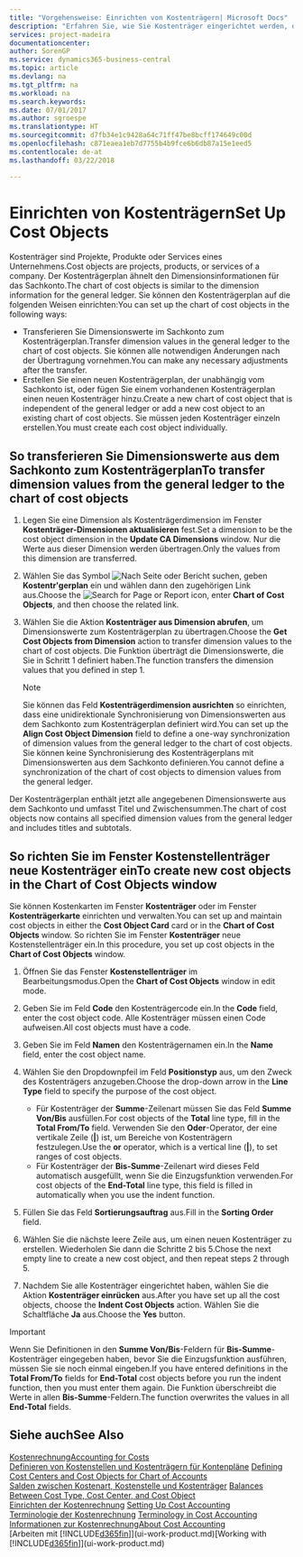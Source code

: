 ```yaml
---
title: "Vorgehensweise: Einrichten von Kostenträgern| Microsoft Docs"
description: "Erfahren Sie, wie Sie Kostenträger eingerichtet werden, die gleich sind wie Dimensionen in der Finanzbuchhaltung."
services: project-madeira
documentationcenter: 
author: SorenGP
ms.service: dynamics365-business-central
ms.topic: article
ms.devlang: na
ms.tgt_pltfrm: na
ms.workload: na
ms.search.keywords: 
ms.date: 07/01/2017
ms.author: sgroespe
ms.translationtype: HT
ms.sourcegitcommit: d7fb34e1c9428a64c71ff47be8bcff174649c00d
ms.openlocfilehash: c871eaea1eb7d7755b4b9fce6b6db87a15e1eed5
ms.contentlocale: de-at
ms.lasthandoff: 03/22/2018

---
```

# <a name="set-up-cost-objects"></a><span data-ttu-id="bc8c6-103">Einrichten von Kostenträgern</span><span class="sxs-lookup"><span data-stu-id="bc8c6-103">Set Up Cost Objects</span></span>
<span data-ttu-id="bc8c6-104">Kostenträger sind Projekte, Produkte oder Services eines Unternehmens.</span><span class="sxs-lookup"><span data-stu-id="bc8c6-104">Cost objects are projects, products, or services of a company.</span></span> <span data-ttu-id="bc8c6-105">Der Kostenträgerplan ähnelt den Dimensionsinformationen für das Sachkonto.</span><span class="sxs-lookup"><span data-stu-id="bc8c6-105">The chart of cost objects is similar to the dimension information for the general ledger.</span></span> <span data-ttu-id="bc8c6-106">Sie können den Kostenträgerplan auf die folgenden Weisen einrichten:</span><span class="sxs-lookup"><span data-stu-id="bc8c6-106">You can set up the chart of cost objects in the following ways:</span></span>  

* <span data-ttu-id="bc8c6-107">Transferieren Sie Dimensionswerte im Sachkonto zum Kostenträgerplan.</span><span class="sxs-lookup"><span data-stu-id="bc8c6-107">Transfer dimension values in the general ledger to the chart of cost objects.</span></span> <span data-ttu-id="bc8c6-108">Sie können alle notwendigen Änderungen nach der Übertragung vornehmen.</span><span class="sxs-lookup"><span data-stu-id="bc8c6-108">You can make any necessary adjustments after the transfer.</span></span>  
* <span data-ttu-id="bc8c6-109">Erstellen Sie einen neuen Kostenträgerplan, der unabhängig vom Sachkonto ist, oder fügen Sie einem vorhandenen Kostenträgerplan einen neuen Kostenträger hinzu.</span><span class="sxs-lookup"><span data-stu-id="bc8c6-109">Create a new chart of cost object that is independent of the general ledger or add a new cost object to an existing chart of cost objects.</span></span> <span data-ttu-id="bc8c6-110">Sie müssen jeden Kostenträger einzeln erstellen.</span><span class="sxs-lookup"><span data-stu-id="bc8c6-110">You must create each cost object individually.</span></span>  

## <a name="to-transfer-dimension-values-from-the-general-ledger-to-the-chart-of-cost-objects"></a><span data-ttu-id="bc8c6-111">So transferieren Sie Dimensionswerte aus dem Sachkonto zum Kostenträgerplan</span><span class="sxs-lookup"><span data-stu-id="bc8c6-111">To transfer dimension values from the general ledger to the chart of cost objects</span></span>  
1.  <span data-ttu-id="bc8c6-112">Legen Sie eine Dimension als Kostenträgerdimension im Fenster **Kostenträger-Dimensionen aktualisieren** fest.</span><span class="sxs-lookup"><span data-stu-id="bc8c6-112">Set a dimension to be the cost object dimension in the **Update CA Dimensions** window.</span></span> <span data-ttu-id="bc8c6-113">Nur die Werte aus dieser Dimension werden übertragen.</span><span class="sxs-lookup"><span data-stu-id="bc8c6-113">Only the values from this dimension are transferred.</span></span>  
2.  <span data-ttu-id="bc8c6-114">Wählen Sie das Symbol ![Nach Seite oder Bericht suchen](media/ui-search/search_small.png "Symbol Nach Seite oder Bericht suchen"), geben **Kostentr'gerplan** ein und wählen dann den zugehörigen Link aus.</span><span class="sxs-lookup"><span data-stu-id="bc8c6-114">Choose the ![Search for Page or Report](media/ui-search/search_small.png "Search for Page or Report icon") icon, enter **Chart of Cost Objects**, and then choose the related link.</span></span>  
3.  <span data-ttu-id="bc8c6-115">Wählen Sie die Aktion **Kostenträger aus Dimension abrufen**, um Dimensionswerte zum Kostenträgerplan zu übertragen.</span><span class="sxs-lookup"><span data-stu-id="bc8c6-115">Choose the **Get Cost Objects from Dimension** action to transfer dimension values to the chart of cost objects.</span></span> <span data-ttu-id="bc8c6-116">Die Funktion überträgt die Dimensionswerte, die Sie in Schritt 1 definiert haben.</span><span class="sxs-lookup"><span data-stu-id="bc8c6-116">The function transfers the dimension values that you defined in step 1.</span></span>  

    > [!NOTE]  
    >  <span data-ttu-id="bc8c6-117">Sie können das Feld **Kostenträgerdimension ausrichten** so einrichten, dass eine unidirektionale Synchronisierung von Dimensionswerten aus dem Sachkonto zum Kostenträgerplan definiert wird.</span><span class="sxs-lookup"><span data-stu-id="bc8c6-117">You can set up the **Align Cost Object Dimension**  field to define a one-way synchronization of dimension values from the general ledger to the chart of cost objects.</span></span> <span data-ttu-id="bc8c6-118">Sie können keine Synchronisierung des Kostenträgerplans mit Dimensionswerten aus dem Sachkonto definieren.</span><span class="sxs-lookup"><span data-stu-id="bc8c6-118">You cannot define a synchronization of the chart of cost objects to dimension values from the general ledger.</span></span>  

<span data-ttu-id="bc8c6-119">Der Kostenträgerplan enthält jetzt alle angegebenen Dimensionswerte aus dem Sachkonto und umfasst Titel und Zwischensummen.</span><span class="sxs-lookup"><span data-stu-id="bc8c6-119">The chart of cost objects now contains all specified dimension values from the general ledger and includes titles and subtotals.</span></span>  

## <a name="to-create-new-cost-objects-in-the-chart-of-cost-objects-window"></a><span data-ttu-id="bc8c6-120">So richten Sie im Fenster Kostenstellenträger neue Kostenträger ein</span><span class="sxs-lookup"><span data-stu-id="bc8c6-120">To create new cost objects in the Chart of Cost Objects window</span></span>  
<span data-ttu-id="bc8c6-121">Sie können Kostenkarten im Fenster **Kostenträger** oder im Fenster **Kostenträgerkarte** einrichten und verwalten.</span><span class="sxs-lookup"><span data-stu-id="bc8c6-121">You can set up and maintain cost objects in either the **Cost Object Card** card or in the **Chart of Cost Objects** window.</span></span> <span data-ttu-id="bc8c6-122">So richten Sie im Fenster **Kostenträger** neue Kostenstellenträger ein.</span><span class="sxs-lookup"><span data-stu-id="bc8c6-122">In this procedure, you set up cost objects in the **Chart of Cost Objects** window.</span></span>  

1.  <span data-ttu-id="bc8c6-123">Öffnen Sie das Fenster **Kostenstellenträger** im Bearbeitungsmodus.</span><span class="sxs-lookup"><span data-stu-id="bc8c6-123">Open the **Chart of Cost Objects** window in edit mode.</span></span>  
2.  <span data-ttu-id="bc8c6-124">Geben Sie im Feld **Code** den Kostenträgercode ein.</span><span class="sxs-lookup"><span data-stu-id="bc8c6-124">In the **Code** field, enter the cost object code.</span></span> <span data-ttu-id="bc8c6-125">Alle Kostenträger müssen einen Code aufweisen.</span><span class="sxs-lookup"><span data-stu-id="bc8c6-125">All cost objects must have a code.</span></span>  
3.  <span data-ttu-id="bc8c6-126">Geben Sie im Feld **Namen** den Kostenträgernamen ein.</span><span class="sxs-lookup"><span data-stu-id="bc8c6-126">In the **Name** field, enter the cost object name.</span></span>  
4.  <span data-ttu-id="bc8c6-127">Wählen Sie den Dropdownpfeil im Feld **Positionstyp** aus, um den Zweck des Kostenträgers anzugeben.</span><span class="sxs-lookup"><span data-stu-id="bc8c6-127">Choose the drop-down arrow in the **Line Type** field to specify the purpose of the cost object.</span></span>  

    * <span data-ttu-id="bc8c6-128">Für Kostenträger der **Summe**-Zeilenart müssen Sie das Feld **Summe Von/Bis** ausfüllen.</span><span class="sxs-lookup"><span data-stu-id="bc8c6-128">For cost objects of the **Total** line type, fill in the **Total From/To** field.</span></span> <span data-ttu-id="bc8c6-129">Verwenden Sie den **Oder**-Operator, der eine vertikale Zeile (**&#124;**) ist, um Bereiche von Kostenträgern festzulegen.</span><span class="sxs-lookup"><span data-stu-id="bc8c6-129">Use the **or** operator, which is a vertical line (**&#124;**), to set ranges of cost objects.</span></span>  
    * <span data-ttu-id="bc8c6-130">Für Kostenträger der **Bis-Summe**-Zeilenart wird dieses Feld automatisch ausgefüllt, wenn Sie die Einzugsfunktion verwenden.</span><span class="sxs-lookup"><span data-stu-id="bc8c6-130">For cost objects of the **End-Total** line type, this field is filled in automatically when you use  the indent function.</span></span>  
5.  <span data-ttu-id="bc8c6-131">Füllen Sie das Feld **Sortierungsauftrag** aus.</span><span class="sxs-lookup"><span data-stu-id="bc8c6-131">Fill in the **Sorting Order** field.</span></span>  
6.  <span data-ttu-id="bc8c6-132">Wählen Sie die nächste leere Zeile aus, um einen neuen Kostenträger zu erstellen. Wiederholen Sie dann die Schritte 2 bis 5.</span><span class="sxs-lookup"><span data-stu-id="bc8c6-132">Chose the next empty line to create a new cost object, and then repeat steps 2 through 5.</span></span>  
7.  <span data-ttu-id="bc8c6-133">Nachdem Sie alle Kostenträger eingerichtet haben, wählen Sie die Aktion **Kostenträger einrücken** aus.</span><span class="sxs-lookup"><span data-stu-id="bc8c6-133">After you have set up all the cost objects, choose the **Indent Cost Objects** action.</span></span> <span data-ttu-id="bc8c6-134">Wählen Sie die Schaltfläche **Ja** aus.</span><span class="sxs-lookup"><span data-stu-id="bc8c6-134">Choose the **Yes** button.</span></span>  

> [!IMPORTANT]  
>  <span data-ttu-id="bc8c6-135">Wenn Sie Definitionen in den **Summe Von/Bis**-Feldern für **Bis-Summe**-Kostenträger eingegeben haben, bevor Sie die Einzugsfunktion ausführen, müssen Sie sie noch einmal eingeben.</span><span class="sxs-lookup"><span data-stu-id="bc8c6-135">If you have entered definitions in the **Total From/To** fields for **End-Total** cost objects before you run the indent function, then you must enter them again.</span></span> <span data-ttu-id="bc8c6-136">Die Funktion überschreibt die Werte in allen **Bis-Summe**-Feldern.</span><span class="sxs-lookup"><span data-stu-id="bc8c6-136">The function overwrites the values in all **End-Total** fields.</span></span>  

## <a name="see-also"></a><span data-ttu-id="bc8c6-137">Siehe auch</span><span class="sxs-lookup"><span data-stu-id="bc8c6-137">See Also</span></span>  
[<span data-ttu-id="bc8c6-138">Kostenrechnung</span><span class="sxs-lookup"><span data-stu-id="bc8c6-138">Accounting for Costs</span></span>](finance-manage-cost-accounting.md)  
<span data-ttu-id="bc8c6-139">[Definieren von Kostenstellen und Kostenträgern für Kontenpläne](finance-defining-cost-centers-and-cost-objects-for-chart-of-accounts.md) </span><span class="sxs-lookup"><span data-stu-id="bc8c6-139">[Defining Cost Centers and Cost Objects for Chart of Accounts](finance-defining-cost-centers-and-cost-objects-for-chart-of-accounts.md) </span></span>  
<span data-ttu-id="bc8c6-140">[Salden zwischen Kostenart, Kostenstelle und Kostenträger](finance-balances-between-cost-type-cost-center-and-cost-object.md) </span><span class="sxs-lookup"><span data-stu-id="bc8c6-140">[Balances Between Cost Type, Cost Center, and Cost Object](finance-balances-between-cost-type-cost-center-and-cost-object.md) </span></span>  
<span data-ttu-id="bc8c6-141">[Einrichten der Kostenrechnung](finance-set-up-cost-accounting.md) </span><span class="sxs-lookup"><span data-stu-id="bc8c6-141">[Setting Up Cost Accounting](finance-set-up-cost-accounting.md) </span></span>  
<span data-ttu-id="bc8c6-142">[Terminologie der Kostenrechnung](finance-terminology-in-cost-accounting.md) </span><span class="sxs-lookup"><span data-stu-id="bc8c6-142">[Terminology in Cost Accounting](finance-terminology-in-cost-accounting.md) </span></span>  
[<span data-ttu-id="bc8c6-143">Informationen zur Kostenrechnung</span><span class="sxs-lookup"><span data-stu-id="bc8c6-143">About Cost Accounting</span></span>](finance-about-cost-accounting.md)  
<span data-ttu-id="bc8c6-144">[Arbeiten mit [!INCLUDE[d365fin](includes/d365fin_md.md)]](ui-work-product.md)</span><span class="sxs-lookup"><span data-stu-id="bc8c6-144">[Working with [!INCLUDE[d365fin](includes/d365fin_md.md)]](ui-work-product.md)</span></span>

